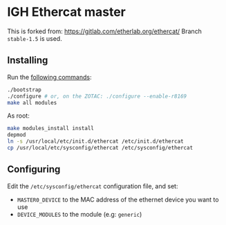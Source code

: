 # IGH Ethercat master

This is forked from: https://gitlab.com/etherlab.org/ethercat/
Branch `stable-1.5` is used.

## Installing

Run the [following commands](https://gitlab.com/etherlab.org/ethercat/-/blob/stable-1.5/INSTALL.md):

```bash
./bootstrap
./configure # or, on the ZOTAC: ./configure --enable-r8169 
make all modules
```

As root:

```bash
make modules_install install
depmod
ln -s /usr/local/etc/init.d/ethercat /etc/init.d/ethercat
cp /usr/local/etc/sysconfig/ethercat /etc/sysconfig/ethercat
```

## Configuring

Edit the `/etc/sysconfig/ethercat` configuration file, and set:

* `MASTER0_DEVICE` to the MAC address of the ethernet device you want to use
* `DEVICE_MODULES` to the module (e.g: `generic`)

